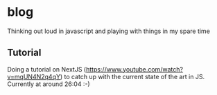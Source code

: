 # blog
Thinking out loud in javascript and playing with things in my spare time

## Tutorial

Doing a tutorial on NextJS (https://www.youtube.com/watch?v=mqUN4N2q4qY) to catch up with the current state of the art in JS. Currently at around 26:04 :-)
